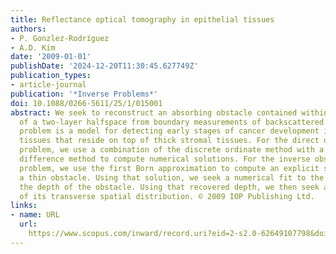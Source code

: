 ```yaml
---
title: Reflectance optical tomography in epithelial tissues
authors:
- P. Gonzlez-Rodríguez
- A.D. Kim
date: '2009-01-01'
publishDate: '2024-12-20T11:30:45.627749Z'
publication_types:
- article-journal
publication: '*Inverse Problems*'
doi: 10.1088/0266-5611/25/1/015001
abstract: We seek to reconstruct an absorbing obstacle contained within the top layer
  of a two-layer halfspace from boundary measurements of backscattered light. This
  problem is a model for detecting early stages of cancer development in thin epithelial
  tissues that reside on top of thick stromal tissues. For the direct obstacle scattering
  problem, we use a combination of the discrete ordinate method with a pseudo-spectral/finite
  difference method to compute numerical solutions. For the inverse obstacle scattering
  problem, we use the first Born approximation to compute an explicit solution for
  a thin obstacle. Using that solution, we seek a numerical fit to the data to determine
  the depth of the obstacle. Using that recovered depth, we then seek a reconstruction
  of its transverse spatial distribution. © 2009 IOP Publishing Ltd.
links:
- name: URL
  url: 
    https://www.scopus.com/inward/record.uri?eid=2-s2.0-62649107798&doi=10.1088%2f0266-5611%2f25%2f1%2f015001&partnerID=40&md5=9d7935a30c35f2b592bb4b041510c93f
---
```

